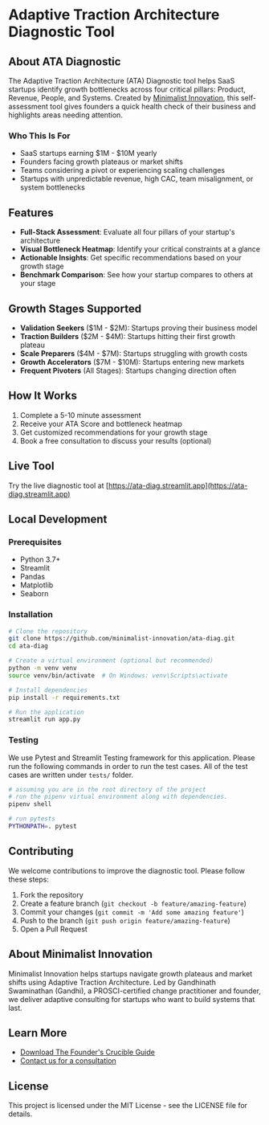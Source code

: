 # Adaptive Traction Architecture Diagnostic Tool

## About ATA Diagnostic

The Adaptive Traction Architecture (ATA) Diagnostic tool helps SaaS startups identify growth bottlenecks across four
critical pillars: Product, Revenue, People, and Systems. Created
by [Minimalist Innovation](https://minimalistinnovation.com), this self-assessment tool gives founders a quick health
check of their business and highlights areas needing attention.

### Who This Is For

- SaaS startups earning $1M - $10M yearly
- Founders facing growth plateaus or market shifts
- Teams considering a pivot or experiencing scaling challenges
- Startups with unpredictable revenue, high CAC, team misalignment, or system bottlenecks

## Features

- **Full-Stack Assessment**: Evaluate all four pillars of your startup's architecture
- **Visual Bottleneck Heatmap**: Identify your critical constraints at a glance
- **Actionable Insights**: Get specific recommendations based on your growth stage
- **Benchmark Comparison**: See how your startup compares to others at your stage

## Growth Stages Supported

- **Validation Seekers** ($1M - $2M): Startups proving their business model
- **Traction Builders** ($2M - $4M): Startups hitting their first growth plateau
- **Scale Preparers** ($4M - $7M): Startups struggling with growth costs
- **Growth Accelerators** ($7M - $10M): Startups entering new markets
- **Frequent Pivoters** (All Stages): Startups changing direction often

## How It Works

1. Complete a 5-10 minute assessment
2. Receive your ATA Score and bottleneck heatmap
3. Get customized recommendations for your growth stage
4. Book a free consultation to discuss your results (optional)

## Live Tool

Try the live diagnostic tool at [https://ata-diag.streamlit.app](https://ata-diag.streamlit.app)

## Local Development

### Prerequisites

- Python 3.7+
- Streamlit
- Pandas
- Matplotlib
- Seaborn

### Installation

```bash
# Clone the repository
git clone https://github.com/minimalist-innovation/ata-diag.git
cd ata-diag

# Create a virtual environment (optional but recommended)
python -m venv venv
source venv/bin/activate  # On Windows: venv\Scripts\activate

# Install dependencies
pip install -r requirements.txt

# Run the application
streamlit run app.py
```

### Testing
We use Pytest and Streamlit Testing framework for this application. Please run the following commands in order to run the test cases.
All of the test cases are written under `tests/` folder.

```bash
# assuming you are in the root directory of the project
# run the pipenv virtual environment along with dependencies.
pipenv shell

# run pytests
PYTHONPATH=. pytest
```

## Contributing

We welcome contributions to improve the diagnostic tool. Please follow these steps:

1. Fork the repository
2. Create a feature branch (`git checkout -b feature/amazing-feature`)
3. Commit your changes (`git commit -m 'Add some amazing feature'`)
4. Push to the branch (`git push origin feature/amazing-feature`)
5. Open a Pull Request

## About Minimalist Innovation

Minimalist Innovation helps startups navigate growth plateaus and market shifts using Adaptive Traction Architecture.
Led by Gandhinath Swaminathan (Gandhi), a PROSCI-certified change practitioner and founder, we deliver adaptive
consulting for startups who want to build systems that last.

## Learn More

- [Download The Founder's Crucible Guide](https://minimalistinnovation.com/book)
- [Contact us for a consultation](mailto:gandhinath@minimalistinnovation.com)

## License

This project is licensed under the MIT License - see the LICENSE file for details.